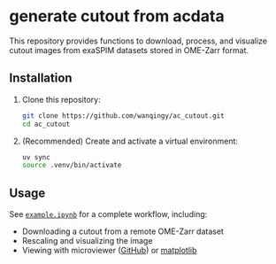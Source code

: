 # generate cutout from acdata

This repository provides functions to download, process, and visualize cutout images from exaSPIM datasets stored in OME-Zarr format.

## Installation

1. Clone this repository:
   ```sh
   git clone https://github.com/wanqingy/ac_cutout.git
   cd ac_cutout
   ```

2. (Recommended) Create and activate a virtual environment:
   ```sh
   uv sync
   source .venv/bin/activate
   ```

## Usage

See [`example.ipynb`](example.ipynb) for a complete workflow, including:
- Downloading a cutout from a remote OME-Zarr dataset
- Rescaling and visualizing the image
- Viewing with microviewer ([GitHub](https://github.com/seung-lab/microviewer)) or [matplotlib](https://matplotlib.org/)
